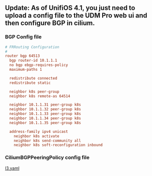 ## Update: As of UnifiOS 4.1, you just need to upload a config file to the UDM Pro web ui and then configure BGP in cilium.

### BGP Config file

```conf
# FRRouting Configuration
#
router bgp 64513
  bgp router-id 10.1.1.1
  no bgp ebgp-requires-policy
  maximum-paths 1

  redistribute connected
  redistribute static

  neighbor k8s peer-group
  neighbor k8s remote-as 64514

  neighbor 10.1.1.31 peer-group k8s
  neighbor 10.1.1.32 peer-group k8s
  neighbor 10.1.1.33 peer-group k8s
  neighbor 10.1.1.34 peer-group k8s
  neighbor 10.1.1.35 peer-group k8s

  address-family ipv4 unicast
    neighbor k8s activate
    neighbor k8s send-community all
    neighbor k8s soft-reconfiguration inbound
```

### CiliumBGPPeeringPolicy config file

[l3.yaml](./config/l3.yaml)
